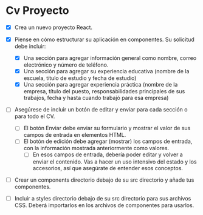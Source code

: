# Cv Proyecto

- [x] Crea un nuevo proyecto React.

- [x] Piense en cómo estructurar su aplicación en componentes. Su solicitud debe incluir:
  - [x] Una sección para agregar información general como nombre, correo electrónico y número de teléfono.
  - [x] Una sección para agregar su experiencia educativa (nombre de la escuela, título de estudio y fecha de estudio)
  - [x] Una sección para agregar experiencia práctica (nombre de la empresa, título del puesto, responsabilidades principales de sus trabajos, fecha y hasta cuando trabajó para esa empresa)

- [ ] Asegúrese de incluir un botón de editar y enviar para cada sección o para todo el CV.
  - [ ] El botón Enviar debe enviar su formulario y mostrar el valor de sus campos de entrada en elementos HTML.
  - [ ] El botón de edición debe agregar (mostrar) los campos de entrada, con la información mostrada anteriormente como valores.
    - [ ] En esos campos de entrada, debería poder editar y volver a enviar el contenido. Vas a hacer un uso intensivo del estado y los accesorios, así que asegúrate de entender esos conceptos.

- [ ] Crear un components directorio debajo de su src directorio y añade tus componentes.

- [ ] Incluir a styles directorio debajo de su src directorio para sus archivos CSS. Deberá importarlos en los archivos de componentes para usarlos.
